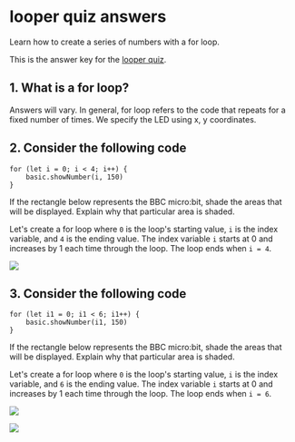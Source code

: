 # looper quiz answers

Learn how to create a series of numbers with a for loop.

This is the answer key for the [looper quiz](/lessons/looper/quiz).

## 1. What is a for loop?

Answers will vary. In general, for loop refers to the code that repeats for a fixed number of times. We specify the LED using x, y coordinates.

## 2. Consider the following code

```blocks
for (let i = 0; i < 4; i++) {
    basic.showNumber(i, 150)
}
```

If the rectangle below represents the BBC micro:bit, shade the areas that will be displayed. Explain why that particular area is shaded.

Let's create a for loop where `0` is the loop's starting value, `i` is the index variable, and `4` is the ending value. The index variable `i` starts at 0 and increases by 1 each time through the loop. The loop ends when `i = 4`.

![](/static/mb/lessons/looper-0.png)

## 3. Consider the following code

```blocks
for (let i1 = 0; i1 < 6; i1++) {
    basic.showNumber(i1, 150)
}
```

If the rectangle below represents the BBC micro:bit, shade the areas that will be displayed. Explain why that particular area is shaded.

Let's create a for loop where `0` is the loop's starting value, `i` is the index variable, and `6` is the ending value. The index variable `i` starts at 0 and increases by 1 each time through the loop. The loop ends when `i = 6`.

![](/static/mb/lessons/looper-0.png)

![](/static/mb/lessons/looper-1.png)

